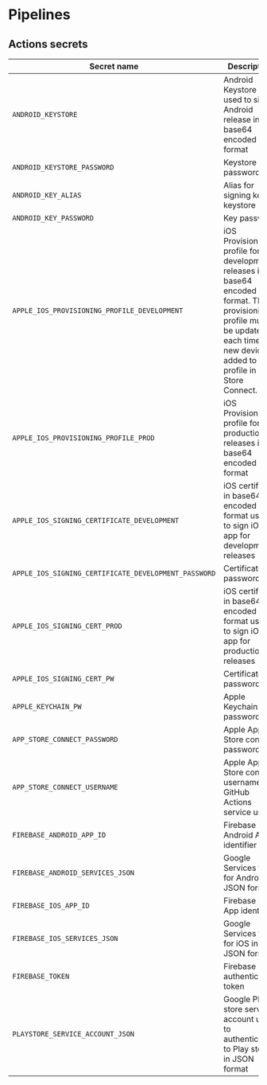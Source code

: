 # Pipelines

## Actions secrets

| Secret name                                          	| Description                                                                                                                                                                               	|
|------------------------------------------------------	|-------------------------------------------------------------------------------------------------------------------------------------------------------------------------------------------	|
| `ANDROID_KEYSTORE`                                   	| Android Keystore used to sign Android release in base64 encoded format                                                                                                                    	|
| `ANDROID_KEYSTORE_PASSWORD`                          	| Keystore password                                                                                                                                                                         	|
| `ANDROID_KEY_ALIAS`                                  	| Alias for signing key in keystore                                                                                                                                                         	|
| `ANDROID_KEY_PASSWORD`                               	| Key password                                                                                                                                                                              	|
| `APPLE_IOS_PROVISIONING_PROFILE_DEVELOPMENT`         	| iOS Provisioning profile for development releases in base64 encoded format. The provisioning profile must be updated each time a new device is added to the profile in App Store Connect. 	|
| `APPLE_IOS_PROVISIONING_PROFILE_PROD`                	| iOS Provisioning profile for production releases in base64 encoded format                                                                                                                 	|
| `APPLE_IOS_SIGNING_CERTIFICATE_DEVELOPMENT`          	| iOS certificate in base64 encoded format used to sign iOS app for development releases                                                                                                    	|
| `APPLE_IOS_SIGNING_CERTIFICATE_DEVELOPMENT_PASSWORD` 	| Certificate password                                                                                                                                                                      	|
| `APPLE_IOS_SIGNING_CERT_PROD`                        	| iOS certificate in base64 encoded format used to sign iOS app for production releases                                                                                                     	|
| `APPLE_IOS_SIGNING_CERT_PW`                          	| Certificate password                                                                                                                                                                      	|
| `APPLE_KEYCHAIN_PW`                                  	| Apple Keychain password                                                                                                                                                                   	|
| `APP_STORE_CONNECT_PASSWORD`                         	| Apple App Store connect password                                                                                                                                                          	|
| `APP_STORE_CONNECT_USERNAME`                         	| Apple App Store connect username for GitHub Actions service user                                                                                                                          	|
| `FIREBASE_ANDROID_APP_ID`                            	| Firebase Android App identifier                                                                                                                                                           	|
| `FIREBASE_ANDROID_SERVICES_JSON`                     	| Google Services file for Android in JSON format                                                                                                                                           	|
| `FIREBASE_IOS_APP_ID`                                	| Firebase iOS App identifier                                                                                                                                                               	|
| `FIREBASE_IOS_SERVICES_JSON`                         	| Google Services file for iOS in JSON format                                                                                                                                               	|
| `FIREBASE_TOKEN`                                     	| Firebase authentication token                                                                                                                                                             	|
| `PLAYSTORE_SERVICE_ACCOUNT_JSON`                     	| Google Play store service account used to authenticate to Play store in JSON format                                                                                                       	|